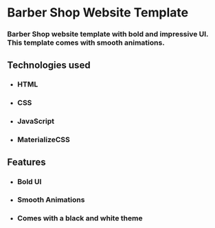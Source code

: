 # Barber Shop Website Template

### Barber Shop website template with bold and impressive UI. This template comes with smooth animations.

## Technologies used

- ### HTML
- ### CSS
- ### JavaScript
- ### MaterializeCSS

## Features

- ### Bold UI
- ### Smooth Animations
- ### Comes with a black and white theme
